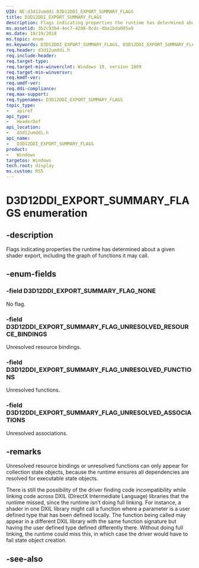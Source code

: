 ```yaml
---
UID: NE:d3d12umddi.D3D12DDI_EXPORT_SUMMARY_FLAGS
title: D3D12DDI_EXPORT_SUMMARY_FLAGS
description: Flags indicating properties the runtime has determined about a given shader export.
ms.assetid: 3b2c93b4-4ec7-4208-8cdc-dba1bda085a9
ms.date: 10/19/2018
ms.topic: enum
ms.keywords: D3D12DDI_EXPORT_SUMMARY_FLAGS, D3D12DDI_EXPORT_SUMMARY_FLAGS, 
req.header: d3d12umddi.h
req.include-header:
req.target-type:
req.target-min-winverclnt: Windows 10, version 1809
req.target-min-winversvr:
req.kmdf-ver:
req.umdf-ver:
req.ddi-compliance:
req.max-support:
req.typenames: D3D12DDI_EXPORT_SUMMARY_FLAGS
topic_type: 
-	apiref
api_type: 
-	HeaderDef
api_location: 
-	d3d12umddi.h
api_name: 
-	D3D12DDI_EXPORT_SUMMARY_FLAGS
product:
-	Windows
targetos: Windows
tech.root: display
ms.custom: RS5
---
```


# D3D12DDI_EXPORT_SUMMARY_FLAGS enumeration

## -description

Flags indicating properties the runtime has determined about a given shader export, including the graph of functions it may call.  


## -enum-fields

### -field D3D12DDI_EXPORT_SUMMARY_FLAG_NONE

No flag.

### -field D3D12DDI_EXPORT_SUMMARY_FLAG_UNRESOLVED_RESOURCE_BINDINGS

Unresolved resource bindings.

### -field D3D12DDI_EXPORT_SUMMARY_FLAG_UNRESOLVED_FUNCTIONS

Unresolved functions.

### -field D3D12DDI_EXPORT_SUMMARY_FLAG_UNRESOLVED_ASSOCIATIONS

Unresolved associations.

## -remarks

Unresolved resource bindings or unresolved functions can only appear for collection state objects, because the runtime ensures all dependencies are resolved for executable state objects.  

There is still the possibility of the driver finding code incompatibility while linking code across DXIL (DirectX Intermediate Language) libraries that the runtime missed, since the runtime isn’t doing full linking. For instance, a shader in one DXIL library might call a function where a parameter is a user defined type that has been defined locally.  The function being called may appear in a different DXIL library with the same function signature but having the user defined type defined differently there.  Without doing full linking, the runtime could miss this, in which case the driver would have to fail state object creation.

## -see-also
